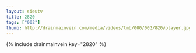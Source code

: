 ```yaml
--- 
layout: sieutv
title: 2820
tags: ["002"]
thumb: http://drainmainvein.com/media/videos/tmb/000/002/820/player.jpg
---
```

{% include drainmainvein key="2820" %} 
